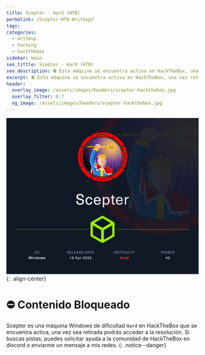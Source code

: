 ```yaml
---
title: Scepter - Hard (HTB)
permalink: /Scepter-HTB-Writeup/
tags: 
categories:
  - writeup
  - hacking
  - hackthebox
sidebar: main
seo_tittle: Scepter - Hard (HTB)
seo_description: ⛔ Esta máquina se encuentra activa en HackTheBox, una vez retirada, este post será desbloqueado y podrás ver la resolución.
excerpt: ⛔ Esta máquina se encuentra activa en HackTheBox, una vez retirada, este post será desbloqueado y podrás ver la resolución.
header:
  overlay_image: /assets/images/headers/scepter-hackthebox.jpg
  overlay_filter: 0.7
  og_image: /assets/images/headers/scepter-hackthebox.jpg
---
```



![image-center](/assets/images/posts/scepter-hackthebox.png)
{: .align-center}
<br>
# ⛔ Contenido Bloqueado

Scepter es una máquina Windows de dificultad `Hard` en HackTheBox que se encuentra activa, una vez sea retirada podrás acceder a la resolución. Si buscas pistas, puedes solicitar ayuda a la comunidad de HackTheBox en discord o enviarme un mensaje a mis redes.
{: .notice--danger}
<br>

